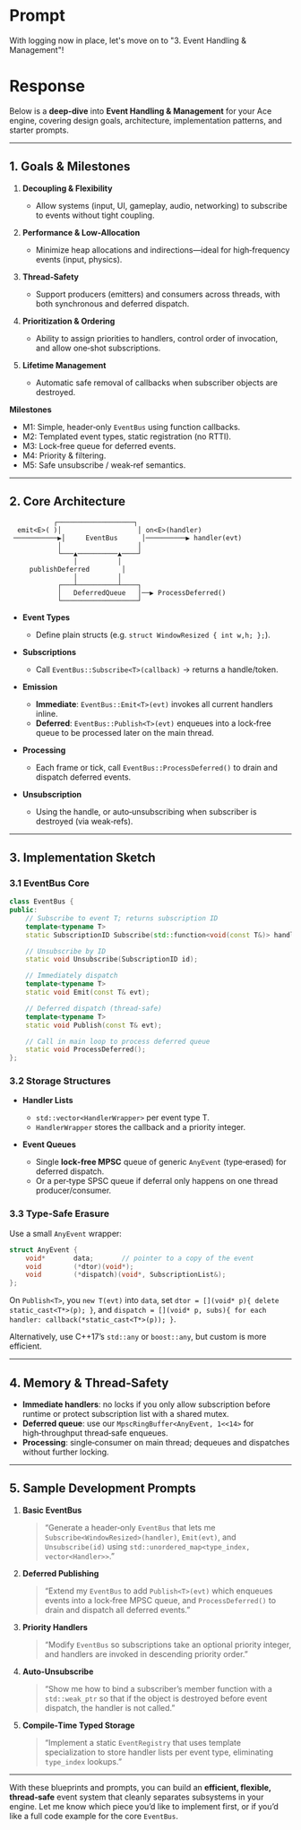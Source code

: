 # Prompt

With logging now in place, let's move on to "3. Event Handling & Management"!

# Response

Below is a **deep‑dive** into **Event Handling & Management** for your Ace engine, covering design goals, architecture, implementation patterns, and starter prompts.

---

## 1. Goals & Milestones

1. **Decoupling & Flexibility**

   * Allow systems (input, UI, gameplay, audio, networking) to subscribe to events without tight coupling.
2. **Performance & Low‑Allocation**

   * Minimize heap allocations and indirections—ideal for high‑frequency events (input, physics).
3. **Thread‑Safety**

   * Support producers (emitters) and consumers across threads, with both synchronous and deferred dispatch.
4. **Prioritization & Ordering**

   * Ability to assign priorities to handlers, control order of invocation, and allow one‑shot subscriptions.
5. **Lifetime Management**

   * Automatic safe removal of callbacks when subscriber objects are destroyed.

**Milestones**

* M1: Simple, header‑only `EventBus` using function callbacks.
* M2: Templated event types, static registration (no RTTI).
* M3: Lock‑free queue for deferred events.
* M4: Priority & filtering.
* M5: Safe unsubscribe / weak‑ref semantics.

---

## 2. Core Architecture

```
           ┌───────────────────┐
  emit<E>( )│                   │ on<E>(handler)   
 ───────────▶│     EventBus      │──────────▶ handler(evt)
            │                   │
            └───▲──────────▲────┘
                │          │
     publishDeferred        │
                │          │
            ┌───┴──────────┴────┐
            │   DeferredQueue   │──▶ ProcessDeferred()
            └───────────────────┘
```

* **Event Types**

  * Define plain structs (e.g. `struct WindowResized { int w,h; };`).
* **Subscriptions**

  * Call `EventBus::Subscribe<T>(callback)` → returns a handle/token.
* **Emission**

  * **Immediate**: `EventBus::Emit<T>(evt)` invokes all current handlers inline.
  * **Deferred**: `EventBus::Publish<T>(evt)` enqueues into a lock‑free queue to be processed later on the main thread.
* **Processing**

  * Each frame or tick, call `EventBus::ProcessDeferred()` to drain and dispatch deferred events.
* **Unsubscription**

  * Using the handle, or auto‑unsubscribing when subscriber is destroyed (via weak‑refs).

---

## 3. Implementation Sketch

### 3.1 EventBus Core

```cpp
class EventBus {
public:
    // Subscribe to event T; returns subscription ID
    template<typename T>
    static SubscriptionID Subscribe(std::function<void(const T&)> handler);

    // Unsubscribe by ID
    static void Unsubscribe(SubscriptionID id);

    // Immediately dispatch
    template<typename T>
    static void Emit(const T& evt);

    // Deferred dispatch (thread‑safe)
    template<typename T>
    static void Publish(const T& evt);

    // Call in main loop to process deferred queue
    static void ProcessDeferred();
};
```

### 3.2 Storage Structures

* **Handler Lists**

  * `std::vector<HandlerWrapper>` per event type T.
  * `HandlerWrapper` stores the callback and a priority integer.
* **Event Queues**

  * Single **lock‑free MPSC** queue of generic `AnyEvent` (type‑erased) for deferred dispatch.
  * Or a per‑type SPSC queue if deferral only happens on one thread producer/consumer.

### 3.3 Type‑Safe Erasure

Use a small `AnyEvent` wrapper:

```cpp
struct AnyEvent {
    void*       data;       // pointer to a copy of the event
    void        (*dtor)(void*);
    void        (*dispatch)(void*, SubscriptionList&);
};
```

On `Publish<T>`, you `new T(evt)` into `data`, set `dtor = [](void* p){ delete static_cast<T*>(p); }`, and `dispatch = [](void* p, subs){ for each handler: callback(*static_cast<T*>(p)); }`.

Alternatively, use C++17’s `std::any` or `boost::any`, but custom is more efficient.

---

## 4. Memory & Thread‑Safety

* **Immediate handlers**: no locks if you only allow subscription before runtime or protect subscription list with a shared mutex.
* **Deferred queue**: use our `MpscRingBuffer<AnyEvent, 1<<14>` for high‑throughput thread‑safe enqueues.
* **Processing**: single‑consumer on main thread; dequeues and dispatches without further locking.

---

## 5. Sample Development Prompts

1. **Basic EventBus**

   > “Generate a header‑only `EventBus` that lets me `Subscribe<WindowResized>(handler)`, `Emit(evt)`, and `Unsubscribe(id)` using `std::unordered_map<type_index, vector<Handler>>`.”

2. **Deferred Publishing**

   > “Extend my `EventBus` to add `Publish<T>(evt)` which enqueues events into a lock‑free MPSC queue, and `ProcessDeferred()` to drain and dispatch all deferred events.”

3. **Priority Handlers**

   > “Modify `EventBus` so subscriptions take an optional priority integer, and handlers are invoked in descending priority order.”

4. **Auto‑Unsubscribe**

   > “Show me how to bind a subscriber’s member function with a `std::weak_ptr` so that if the object is destroyed before event dispatch, the handler is not called.”

5. **Compile‑Time Typed Storage**

   > “Implement a static `EventRegistry` that uses template specialization to store handler lists per event type, eliminating `type_index` lookups.”

---

With these blueprints and prompts, you can build an **efficient, flexible, thread‑safe** event system that cleanly separates subsystems in your engine. Let me know which piece you’d like to implement first, or if you’d like a full code example for the core `EventBus`.
